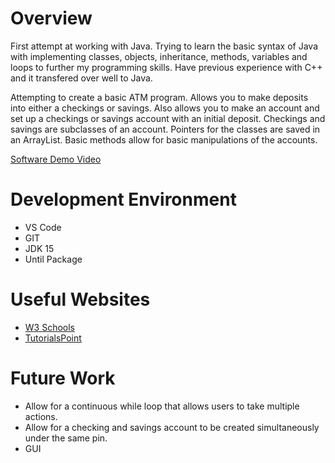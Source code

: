 # Overview
First attempt at working with Java. Trying to learn the basic syntax of Java with implementing classes, objects, inheritance, methods, variables and loops to further my programming skills. Have previous experience with C++ and it transfered over well to Java. 

Attempting to create a basic ATM program. Allows you to make deposits into either a checkings or savings. Also allows you to make an account and set up a checkings or savings account with an initial deposit. Checkings and savings are subclasses of an account. Pointers for the classes are saved in an ArrayList. Basic methods allow for basic manipulations of the accounts.


[Software Demo Video](http://youtube.link.goes.here)

# Development Environment
* VS Code
* GIT
* JDK 15
* Until Package

# Useful Websites
* [W3 Schools](https://www.w3schools.com/java/default.asp)
* [TutorialsPoint](https://www.tutorialspoint.com/java/java_basic_syntax.htm)

# Future Work
* Allow for a continuous while loop that allows users to take multiple actions.
* Allow for a checking and savings account to be created simultaneously under the same pin.
* GUI